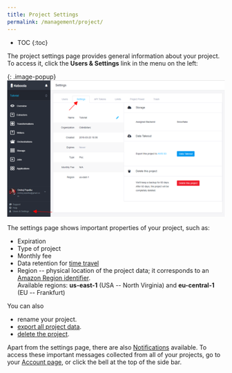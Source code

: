 ```yaml
---
title: Project Settings
permalink: /management/project/
---
```


* TOC
{:toc}

The project settings page provides general information about your project.
To access it, click the **Users & Settings** link in the menu on the left:

{: .image-popup}
![Screenshot - Project Settings](/management/project/settings.png)

The settings page shows important properties of your project, such as:

- Expiration
- Type of project
- Monthly fee
- Data retention for [time travel](/storage/tables/backups/)
- Region -- physical location of the project data; it corresponds to an 
[Amazon Region identifier](https://docs.aws.amazon.com/AWSEC2/latest/UserGuide/using-regions-availability-zones.html#concepts-available-regions). 
<br> Available regions: **us-east-1** (USA -- North Virginia) and **eu-central-1** (EU -- Frankfurt)

You can also

- rename your project.
- [export all project data](/management/project/export/).
- [delete the project](/management/project/delete/).

Apart from the settings page, there are also [Notifications](/management/account/#notifications) available. To access these
important messages collected from all of your projects, go to your [Account page](/management/account/), or click the bell at 
the top of the side bar.
